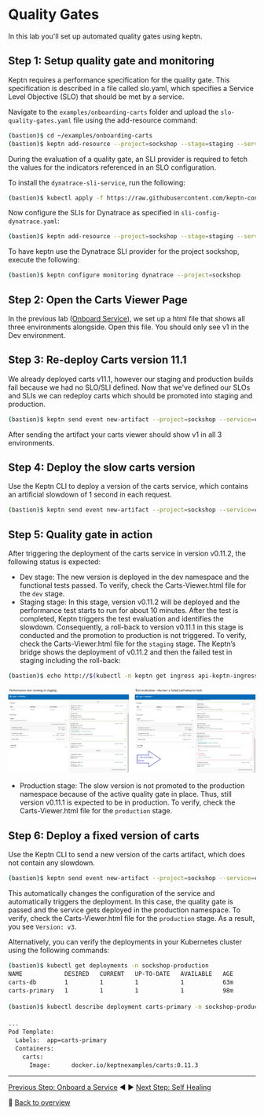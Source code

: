 # Quality Gates

In this lab you'll set up automated quality gates using keptn.

## Step 1: Setup quality gate and monitoring
Keptn requires a performance specification for the quality gate. This specification is described in a file called slo.yaml, which specifies a Service Level Objective (SLO) that should be met by a service.

Navigate to the `examples/onboarding-carts` folder and upload the `slo-quality-gates.yaml` file using the add-resource command:
```bash
(bastion)$ cd ~/examples/onboarding-carts
(bastion)$ keptn add-resource --project=sockshop --stage=staging --service=carts --resource=slo-quality-gates.yaml --resourceUri=slo.yaml
```

During the evaluation of a quality gate, an SLI provider is required to fetch the values for the indicators referenced in an SLO configuration.

To install the `dynatrace-sli-service`, run the following:
```bash
(bastion)$ kubectl apply -f https://raw.githubusercontent.com/keptn-contrib/dynatrace-sli-service/0.5.0/deploy/service.yaml
```

Now configure the SLIs for Dynatrace as specified in `sli-config-dynatrace.yaml`:
```bash
(bastion)$ keptn add-resource --project=sockshop --stage=staging --service=carts --resource=sli-config-dynatrace.yaml --resourceUri=dynatrace/sli.yaml
```
To have keptn use the Dynatrace SLI provider for the project sockshop, execute the following:
```bash
(bastion)$ keptn configure monitoring dynatrace --project=sockshop
```

## Step 2: Open the Carts Viewer Page
In the previous lab ([Onboard Service](../03_Onboard_Service)), we set up a html file that shows all three environments alongside. Open this file. You should only see v1 in the Dev environment.

## Step 3: Re-deploy Carts version 11.1
We already deployed carts v11.1, however our staging and production builds fail because we had no SLO/SLI defined. Now that we've defined our SLOs and SLIs we can redeploy carts which should be promoted into staging and production.
  ```bash
  (bastion)$ keptn send event new-artifact --project=sockshop --service=carts --image=docker.io/keptnexamples/carts --tag=0.11.1
  ```
After sending the artifact your carts viewer should show v1 in all 3 environments.

## Step 4: Deploy the slow carts version
Use the Keptn CLI to deploy a version of the carts service, which contains an artificial slowdown of 1 second in each request.
```bash
(bastion)$ keptn send event new-artifact --project=sockshop --service=carts --image=docker.io/keptnexamples/carts --tag=0.11.2
```

## Step 5: Quality gate in action
After triggering the deployment of the carts service in version v0.11.2, the following status is expected:

* Dev stage: The new version is deployed in the dev namespace and the functional tests passed.
To verify, check the Carts-Viewer.html file for the `dev` stage.
* Staging stage: In this stage, version v0.11.2 will be deployed and the performance test starts to run for about 10 minutes. After the test is completed, Keptn triggers the test evaluation and identifies the slowdown. Consequently, a roll-back to version v0.11.1 in this stage is conducted and the promotion to production is not triggered.
To verify, check the Carts-Viewer.html file for the `staging` stage. The Keptn’s bridge shows the deployment of v0.11.2 and then the failed test in staging including the roll-back:
```bash
(bastion)$ echo http://$(kubectl -n keptn get ingress api-keptn-ingress -ojsonpath='{.spec.rules[0].host}')/bridge
```
![quality_gates](../assets/quality_gates.png)
* Production stage: The slow version is not promoted to the production namespace because of the active quality gate in place. Thus, still version v0.11.1 is expected to be in production.
To verify, check the Carts-Viewer.html file for the `production` stage.

## Step 6: Deploy a fixed version of carts
Use the Keptn CLI to send a new version of the carts artifact, which does not contain any slowdown.
```bash
(bastion)$ keptn send event new-artifact --project=sockshop --service=carts --image=docker.io/keptnexamples/carts --tag=0.11.3
```
This automatically changes the configuration of the service and automatically triggers the deployment. In this case, the quality gate is passed and the service gets deployed in the production namespace. To verify, check the Carts-Viewer.html file for the `production` stage. As a result, you see `Version: v3`.

Alternatively, you can verify the deployments in your Kubernetes cluster using the following commands:

```bash
(bastion)$ kubectl get deployments -n sockshop-production
NAME            DESIRED   CURRENT   UP-TO-DATE   AVAILABLE   AGE
carts-db        1         1         1            1           63m
carts-primary   1         1         1            1           98m

(bastion)$ kubectl describe deployment carts-primary -n sockshop-production

...
Pod Template:
  Labels:  app=carts-primary
  Containers:
    carts:
      Image:      docker.io/keptnexamples/carts:0.11.3
```

---

[Previous Step: Onboard a Service](../03_Onboard_Service) :arrow_backward: :arrow_forward: [Next Step: Self Healing](../05_Self-Healing)

:arrow_up_small: [Back to overview](../)
